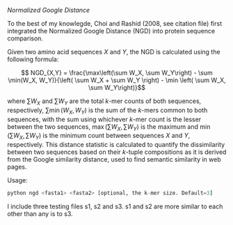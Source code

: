 *Normalized Google Distance*

To the best of my knowlegde, Choi and Rashid (2008, see citation file) first integrated the Normalized Google Distance (NGD) into protein sequence comparison. 

Given two amino acid sequences $X$ and $Y$, the NGD is calculated using the following formula:
```math
  NGD_{X,Y} = \frac{\max\left(\sum W_X, \sum W_Y\right) - \sum \min(W_X, W_Y)}{\left( \sum W_X + \sum W_Y \right) - \min \left( \sum W_X, \sum W_Y\right)}
```

where $\sum W_X$ and $\sum W_Y$ are the total $k$-mer counts of both sequences, respectively, $\sum \min(W_X, W_Y)$ is the sum of the $k$-mers common to both sequences, with the sum using whichever $k$-mer count is the lesser between the two sequences, $\max\left(\sum W_X, \sum W_Y\right)$ is the maximum and $\min \left( \sum W_X, \sum W_Y\right)$ is the minimum count between sequences $X$ and $Y$, respectively. This distance statistic is calculated to quantify the dissimilarity between two sequences based on their $k$-tuple compositions as it is derived from the Google similarity distance, used to find semantic similarity in web pages.

Usage:
```python
python ngd <fasta1> <fasta2> [optional, the k-mer size. Default=3]
```

I include three testing files s1, s2 and s3. s1 and s2 are more similar to each other than any is to s3.
